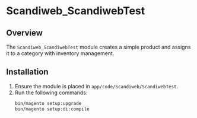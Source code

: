 # Scandiweb_ScandiwebTest

## Overview
The `Scandiweb_ScandiwebTest` module creates a simple product and assigns it to a category with inventory management.

## Installation
1. Ensure the module is placed in `app/code/Scandiweb/ScandiwebTest`.
2. Run the following commands:
   ```bash
   bin/magento setup:upgrade
   bin/magento setup:di:compile
